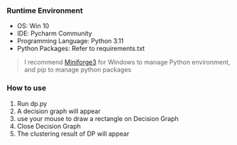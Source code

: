 ### Runtime Environment
- OS: Win 10
- IDE: Pycharm Community
- Programming Language: Python 3.11
- Python Packages: Refer to requirements.txt
> I recommend [Miniforge3](https://conda-forge.org/miniforge/) for Windows to manage Python environment, and pip to manage python packages

### How to use
1. Run dp.py
2. A decision graph will appear
3. use your mouse to draw a rectangle on Decision Graph
4. Close Decision Graph
5. The clustering result of DP will appear